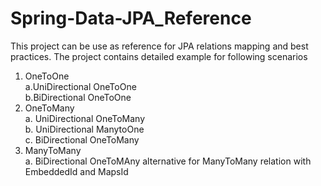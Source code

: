 # Spring-Data-JPA_Reference

This project can be use as reference for JPA relations mapping and best practices.
The project contains detailed example for following scenarios

1. OneToOne <br />
  a.UniDirectional OneToOne <br />
  b.BiDirectional OneToOne <br />
2. OneToMany <br />
  a. UniDirectional OneToMany <br />
  b. UniDirectional ManytoOne <br />
  c. BiDirectional OneToMany <br />
3. ManyToMany <br />
  a. BiDirectional OneToMAny alternative for ManyToMany relation with EmbeddedId and MapsId <br />
